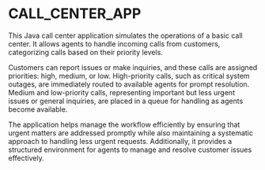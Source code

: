 # CALL_CENTER_APP
This Java call center application simulates the operations of a basic call center. It allows agents to handle incoming calls from customers, categorizing calls based on their priority levels.

Customers can report issues or make inquiries, and these calls are assigned priorities: high, medium, or low. High-priority calls, such as critical system outages, are immediately routed to available agents for prompt resolution. Medium and low-priority calls, representing important but less urgent issues or general inquiries, are placed in a queue for handling as agents become available.

The application helps manage the workflow efficiently by ensuring that urgent matters are addressed promptly while also maintaining a systematic approach to handling less urgent requests. Additionally, it provides a structured environment for agents to manage and resolve customer issues effectively.
